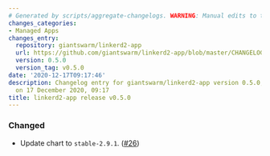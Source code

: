```yaml
---
# Generated by scripts/aggregate-changelogs. WARNING: Manual edits to this files will be overwritten.
changes_categories:
- Managed Apps
changes_entry:
  repository: giantswarm/linkerd2-app
  url: https://github.com/giantswarm/linkerd2-app/blob/master/CHANGELOG.md#050---2020-12-17
  version: 0.5.0
  version_tag: v0.5.0
date: '2020-12-17T09:17:46'
description: Changelog entry for giantswarm/linkerd2-app version 0.5.0, published
  on 17 December 2020, 09:17
title: linkerd2-app release v0.5.0
---
```


### Changed
- Update chart to `stable-2.9.1`. ([#26](https://github.com/giantswarm/linkerd2-app/pull/26))
